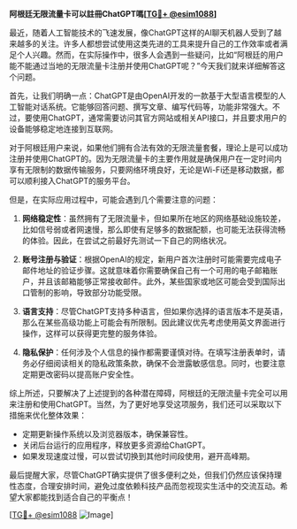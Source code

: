 **阿根廷无限流量卡可以註冊ChatGPT嗎[[TG💪+ @esim1088](https://t.me/s/esim1088)]**

最近，随着人工智能技术的飞速发展，像ChatGPT这样的AI聊天机器人受到了越来越多的关注。许多人都想尝试使用这类先进的工具来提升自己的工作效率或者满足个人兴趣。然而，在实际操作中，很多人会遇到一些疑问，比如“阿根廷的用户能不能通过当地的无限流量卡注册并使用ChatGPT呢？”今天我们就来详细解答这个问题。

首先，让我们明确一点：ChatGPT是由OpenAI开发的一款基于大型语言模型的人工智能对话系统。它能够回答问题、撰写文章、编写代码等，功能非常强大。不过，要使用ChatGPT，通常需要访问其官方网站或相关API接口，并且要求用户的设备能够稳定地连接到互联网。

对于阿根廷用户来说，如果他们拥有合法有效的无限流量套餐，理论上是可以成功注册并使用ChatGPT的。因为无限流量卡的主要作用就是确保用户在一定时间内享有无限制的数据传输服务，只要网络环境良好，无论是Wi-Fi还是移动数据，都可以顺利接入ChatGPT的服务平台。

但是，在实际应用过程中，可能会遇到几个需要注意的问题：

1. **网络稳定性**：虽然拥有了无限流量卡，但如果所在地区的网络基础设施较差，比如信号弱或者网速慢，那么即使有足够多的数据配额，也可能无法获得流畅的体验。因此，在尝试之前最好先测试一下自己的网络状况。

2. **账号注册与验证**：根据OpenAI的规定，新用户首次注册时可能需要完成电子邮件地址的验证步骤。这就意味着你需要确保自己有一个可用的电子邮箱账户，并且该邮箱能够正常接收邮件。此外，某些国家或地区可能会受到国际出口管制的影响，导致部分功能受限。

3. **语言支持**：尽管ChatGPT支持多种语言，但如果你选择的语言版本不是英语，那么在某些高级功能上可能会有所限制。因此建议优先考虑使用英文界面进行操作，这样可以获得更完整的服务体验。

4. **隐私保护**：任何涉及个人信息的操作都需要谨慎对待。在填写注册表单时，请务必仔细阅读相关的隐私政策条款，确保不会泄露敏感信息。同时，也要注意定期更改密码以提高账户安全性。

综上所述，只要解决了上述提到的各种潜在障碍，阿根廷的无限流量卡完全可以用来注册和使用ChatGPT。当然，为了更好地享受这项服务，我们还可以采取以下措施来优化整体效果：

- 定期更新操作系统以及浏览器版本，确保兼容性。
- 关闭后台运行的应用程序，释放更多资源给ChatGPT。
- 如果发现速度过慢，可以尝试切换到其他时间段使用，避开高峰期。

最后提醒大家，尽管ChatGPT确实提供了很多便利之处，但我们仍然应该保持理性态度，合理安排时间，避免过度依赖科技产品而忽视现实生活中的交流互动。希望大家都能找到适合自己的平衡点！

[[TG💪+ @esim1088](https://t.me/s/esim1088) ![Image](https://i.postimg.cc/4NQfJmqS/Snipaste-2025-05-13-00-14-12.png)]